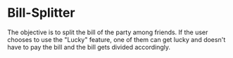 # Bill-Splitter
The objective is to split the bill of the party among friends. If the user chooses to use the "Lucky" feature, one of them can get lucky and doesn't have to pay the bill and the bill gets divided accordingly.
